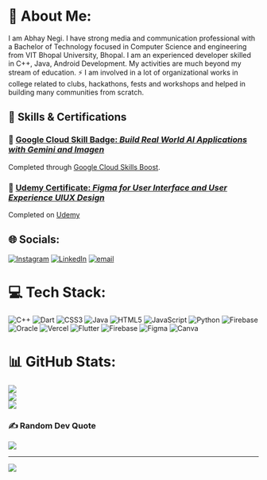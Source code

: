 
# 💫 About Me:
<p>I am Abhay Negi. I have strong media and communication professional with a Bachelor of Technology focused in Computer Science and engineering from VIT Bhopal University, Bhopal. I am an experienced developer skilled in C++, Java, Android Development. My activities are much beyond my stream of education. ⚡ I am involved in a lot of organizational works in college related to clubs, hackathons, fests and workshops and helped in building many communities from scratch.</p>


## 🧠 Skills & Certifications

### 🚀 [Google Cloud Skill Badge: *Build Real World AI Applications with Gemini and Imagen*](https://www.credly.com/badges/c3513ddb-50b5-4b83-a662-f464ad4d8331/public_url)


Completed through [Google Cloud Skills Boost](https://www.cloudskillsboost.google/).  

### 📘 [Udemy Certificate: *Figma for User Interface and User Experience UIUX Design*](https://www.udemy.com/certificate/UC-0b2e42fe-7a37-4bb4-9669-35362b4e79b4/)  
Completed on [Udemy](https://www.udemy.com/)


## 🌐 Socials:
[![Instagram](https://img.shields.io/badge/Instagram-%23E4405F.svg?logo=Instagram&logoColor=white)](https://instagram.com/abhay.20_04) [![LinkedIn](https://img.shields.io/badge/LinkedIn-%230077B5.svg?logo=linkedin&logoColor=white)](https://linkedin.com/in/abhay-negi-27023028a) [![email](https://img.shields.io/badge/Email-D14836?logo=gmail&logoColor=white)](mailto:anegi5560@gmail.com) 

# 💻 Tech Stack:
![C++](https://img.shields.io/badge/c++-%2300599C.svg?style=plastic&logo=c%2B%2B&logoColor=white) ![Dart](https://img.shields.io/badge/dart-%230175C2.svg?style=plastic&logo=dart&logoColor=white) ![CSS3](https://img.shields.io/badge/css3-%231572B6.svg?style=plastic&logo=css3&logoColor=white) ![Java](https://img.shields.io/badge/java-%23ED8B00.svg?style=plastic&logo=openjdk&logoColor=white) ![HTML5](https://img.shields.io/badge/html5-%23E34F26.svg?style=plastic&logo=html5&logoColor=white) ![JavaScript](https://img.shields.io/badge/javascript-%23323330.svg?style=plastic&logo=javascript&logoColor=%23F7DF1E) ![Python](https://img.shields.io/badge/python-3670A0?style=plastic&logo=python&logoColor=ffdd54) ![Firebase](https://img.shields.io/badge/firebase-%23039BE5.svg?style=plastic&logo=firebase) ![Oracle](https://img.shields.io/badge/Oracle-F80000?style=plastic&logo=oracle&logoColor=white) ![Vercel](https://img.shields.io/badge/vercel-%23000000.svg?style=plastic&logo=vercel&logoColor=white) ![Flutter](https://img.shields.io/badge/Flutter-%2302569B.svg?style=plastic&logo=Flutter&logoColor=white) ![Firebase](https://img.shields.io/badge/firebase-a08021?style=plastic&logo=firebase&logoColor=ffcd34) ![Figma](https://img.shields.io/badge/figma-%23F24E1E.svg?style=plastic&logo=figma&logoColor=white) ![Canva](https://img.shields.io/badge/Canva-%2300C4CC.svg?style=plastic&logo=Canva&logoColor=white)
# 📊 GitHub Stats:
![](https://github-readme-stats.vercel.app/api?username=abhaynegi10&theme=dark&hide_border=false&include_all_commits=false&count_private=false)<br/>
![](https://nirzak-streak-stats.vercel.app/?user=abhaynegi10&theme=dark&hide_border=false)<br/>
![](https://github-readme-stats.vercel.app/api/top-langs/?username=abhaynegi10&theme=dark&hide_border=false&include_all_commits=false&count_private=false&layout=compact)

### ✍️ Random Dev Quote
![](https://quotes-github-readme.vercel.app/api?type=horizontal&theme=merko)

---
[![](https://visitcount.itsvg.in/api?id=abhaynegi10&icon=0&color=0)](https://visitcount.itsvg.in)

<!-- Proudly created with GPRM ( https://gprm.itsvg.in ) -->
